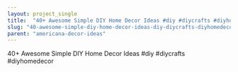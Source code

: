 ```yaml
---
layout: project_single
title:  "40+ Awesome Simple DIY Home Decor Ideas #diy #diycrafts #diyhomedecor"
slug: "40-awesome-simple-diy-home-decor-ideas-diy-diycrafts-diyhomedecor"
parent: "americana-decor-ideas"
---
```

40+ Awesome Simple DIY Home Decor Ideas #diy #diycrafts #diyhomedecor
